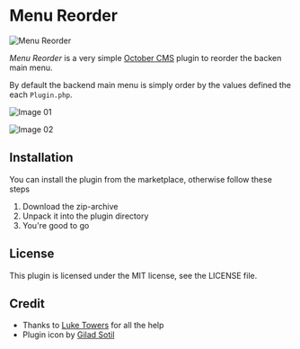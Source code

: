 # Menu Reorder

![Menu Reorder](https://i.imgur.com/3P0UuPI.png)

*Menu Reorder* is a very simple [October CMS](https://octobercms.com) plugin to reorder the backen main menu.

By default the backend main menu is simply order by the values defined the each `Plugin.php`.

![Image 01](https://i.imgur.com/lYm0Pug.png)

![Image 02](https://i.imgur.com/c0hIXYD.png)

## Installation

You can install the plugin from the marketplace, otherwise follow these steps

1. Download the zip-archive
2. Unpack it into the plugin directory
3. You're good to go

## License

This plugin is licensed under the MIT license, see the LICENSE file.

## Credit

- Thanks to [Luke Towers](https://luketowers.ca/) for all the help
- Plugin icon by [Gilad Sotil](https://thenounproject.com/gilad.sotil4231c9c47bce4f03/)